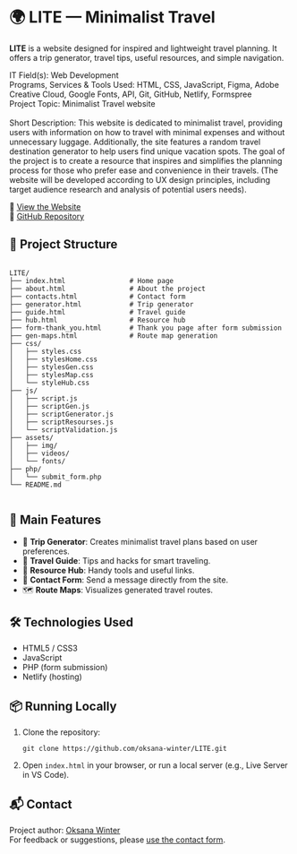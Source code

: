 

  <h1>🌍 LITE — Minimalist Travel</h1>

  <p><strong>LITE</strong> is a website designed for inspired and lightweight travel planning. It offers a trip generator, travel tips, useful resources, and simple navigation.</p>

IT Field(s): Web Development <br>
Programs, Services & Tools Used: HTML, CSS, JavaScript, Figma, Adobe Creative Cloud, Google Fonts, API, Git, GitHub, Netlify, Formspree <br>
Project Topic: Minimalist Travel website <br>
<br>
Short Description: This website is dedicated to minimalist travel, providing users with information on how to travel with minimal expenses and without unnecessary luggage. Additionally, the site features a random travel destination generator to help users find unique vacation spots. The goal of the project is to create a resource that inspires and simplifies the planning process for those who prefer ease and convenience in their travels. (The website will be developed according to UX design principles, including target audience research and analysis of potential users needs).<br>

  <p>🚀 <a href="https://lite-travel.netlify.app/" target="_blank">View the Website</a><br>
     📁 <a href="https://github.com/oksana-winter/LITE" target="_blank">GitHub Repository</a></p>

  <div class="section">
    <h2>🧩 Project Structure</h2>
    <pre><code>
LITE/
├── index.html                # Home page
├── about.html                # About the project
├── contacts.html             # Contact form
├── generator.html            # Trip generator
├── guide.html                # Travel guide
├── hub.html                  # Resource hub
├── form-thank_you.html       # Thank you page after form submission
├── gen-maps.html             # Route map generation
├── css/
│   ├── styles.css
│   ├── stylesHome.css
│   ├── stylesGen.css
│   ├── stylesMap.css
│   └── styleHub.css
├── js/
│   ├── script.js
│   ├── scriptGen.js
│   ├── scriptGenerator.js
│   ├── scriptResourses.js
│   └── scriptValidation.js
├── assets/
│   ├── img/
│   ├── videos/
│   └── fonts/
├── php/
│   └── submit_form.php
└── README.md
    </code></pre>
  </div>

  <div class="section">
    <h2>📌 Main Features</h2>
    <ul>
      <li>🎒 <strong>Trip Generator</strong>: Creates minimalist travel plans based on user preferences.</li>
      <li>🧭 <strong>Travel Guide</strong>: Tips and hacks for smart traveling.</li>
      <li>🧰 <strong>Resource Hub</strong>: Handy tools and useful links.</li>
      <li>💌 <strong>Contact Form</strong>: Send a message directly from the site.</li>
      <li>🗺️ <strong>Route Maps</strong>: Visualizes generated travel routes.</li>
    </ul>
  </div>

  <div class="section">
    <h2>🛠 Technologies Used</h2>
    <ul>
      <li>HTML5 / CSS3</li>
      <li>JavaScript</li>
      <li>PHP (form submission)</li>
      <li>Netlify (hosting)</li>
    </ul>
  </div>

  <div class="section">
    <h2>📦 Running Locally</h2>
    <ol>
      <li>Clone the repository:<br>
        <pre><code>git clone https://github.com/oksana-winter/LITE.git</code></pre>
      </li>
      <li>Open <code>index.html</code> in your browser, or run a local server (e.g., Live Server in VS Code).</li>
    </ol>
  </div>


  <div class="section">
    <h2>📬 Contact</h2>
    <p>Project author: <a href="https://github.com/oksana-winter" target="_blank">Oksana Winter</a><br>
       For feedback or suggestions, please <a href="https://lite-travel.netlify.app/contacts.html" target="_blank">use the contact form</a>.
    </p>
  </div>

</body>
</html>
